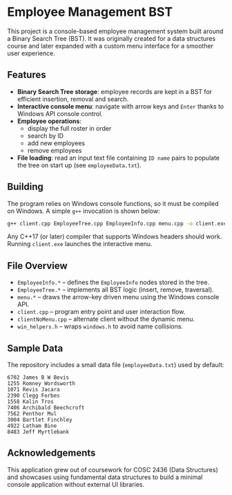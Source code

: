# Employee Management BST

This project is a console-based employee management system built around a Binary Search Tree (BST). It was originally created for a data structures course and later expanded with a custom menu interface for a smoother user experience.

## Features

- **Binary Search Tree storage**: employee records are kept in a BST for efficient insertion, removal and search.
- **Interactive console menu**: navigate with arrow keys and `Enter` thanks to Windows API console control.
- **Employee operations**:
  - display the full roster in order
  - search by ID
  - add new employees
  - remove employees
- **File loading**: read an input text file containing `ID name` pairs to populate the tree on start up (see `employeeData.txt`).

## Building

The program relies on Windows console functions, so it must be compiled on Windows. A simple `g++` invocation is shown below:

```bash
g++ client.cpp EmployeeTree.cpp EmployeeInfo.cpp menu.cpp -o client.exe
```

Any C++17 (or later) compiler that supports Windows headers should work. Running `client.exe` launches the interactive menu.

## File Overview

- `EmployeeInfo.*` – defines the `EmployeeInfo` nodes stored in the tree.
- `EmployeeTree.*` – implements all BST logic (insert, remove, traversal).
- `menu.*` – draws the arrow-key driven menu using the Windows console API.
- `client.cpp` – program entry point and user interaction flow.
- `clientNoMenu.cpp` – alternate client without the dynamic menu.
- `win_helpers.h` – wraps `windows.h` to avoid name collisions.

## Sample Data

The repository includes a small data file (`employeeData.txt`) used by default:

```
6702 James B W Bevis
1255 Romney Wordsworth
1071 Revis Jacara
2390 Clegg Forbes
1558 Kalin Tros
7406 Archibald Beechcroft
7562 Penthor Mul
3004 Bartlet Finchley
4922 Latham Bine
8483 Jeff Myrtlebank
```

## Acknowledgements

This application grew out of coursework for COSC 2436 (Data Structures) and showcases using fundamental data structures to build a minimal console application without external UI libraries.
